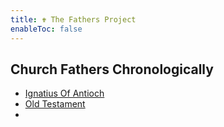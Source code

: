 ```yaml
---
title: ✟ The Fathers Project
enableToc: false
---
```


## Church Fathers Chronologically
- [Ignatius Of Antioch](notes/Ignatius%20Of%20Antioch.md)
- [Old Testament](notes/Old%20Testament.md)
- 
